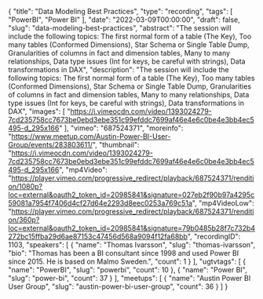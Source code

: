 {
  "title": "Data Modeling Best Practices",
  "type": "recording",
  "tags": [
    "PowerBI",
    "Power BI"
  ],
  "date": "2022-03-09T00:00:00",
  "draft": false,
  "slug": "data-modeling-best-practices",
  "abstract": "The session will include the following topics: The first normal form of a table (The Key), Too many tables (Conformed Dimensions), Star Schema or Single Table Dump, Granularities of columns in fact and dimension tables, Many to many relationships, Data type issues (Int for keys, be careful with strings), Data transformations in DAX",
  "description": "The session will include the following topics: The first normal form of a table (The Key), Too many tables (Conformed Dimensions), Star Schema or Single Table Dump, Granularities of columns in fact and dimension tables, Many to many relationships, Data type issues (Int for keys, be careful with strings), Data transformations in DAX",
  "images": [
    "https://i.vimeocdn.com/video/1393024279-7cd235758cc7673be0ebd3ebe351c99efddc7699af46e4e6c0be4e3bb4ec5495-d_295x166"
  ],
  "vimeo": "687524371",
  "moreinfo": "https://www.meetup.com/Austin-Power-BI-User-Group/events/283803611/",
  "thumbnail": "https://i.vimeocdn.com/video/1393024279-7cd235758cc7673be0ebd3ebe351c99efddc7699af46e4e6c0be4e3bb4ec5495-d_295x166",
  "mp4Video": "https://player.vimeo.com/progressive_redirect/playback/687524371/rendition/1080p?loc=external&oauth2_token_id=20985841&signature=027eb2f90b97a4295c59081a7954f7406d4cf27d64e2293d8eec0253a769c51a",
  "mp4VideoLow": "https://player.vimeo.com/progressive_redirect/playback/687524371/rendition/360p?loc=external&oauth2_token_id=20985841&signature=79b0485b28f7c732b4272bc15ffba29d6ae87153c47456d568a9094f12fa68bb",
  "recordingID": 1103,
  "speakers": [
    {
      "name": "Thomas Ivarsson",
      "slug": "thomas-ivarsson",
      "bio": "Thomas has been a BI consultant since 1998 and used Power BI since 2015. He is based on Malmo Sweden.",
      "count": 1
    }
  ],
  "ugtvtags": [
    {
      "name": "PowerBI",
      "slug": "powerbi",
      "count": 10
    },
    {
      "name": "Power BI",
      "slug": "power-bi",
      "count": 37
    }
  ],
  "meetups": [
    {
      "name": "Austin Power BI User Group",
      "slug": "austin-power-bi-user-group",
      "count": 36
    }
  ]
}